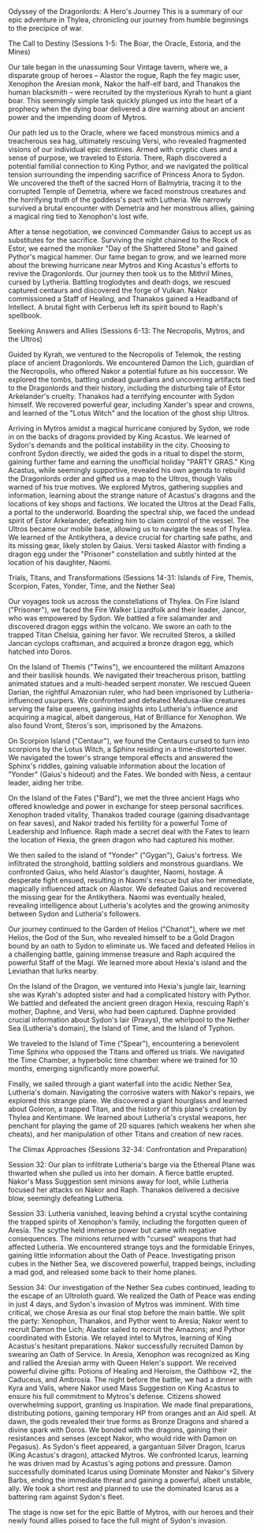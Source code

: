 Odyssey of the Dragonlords: A Hero's Journey
This is a summary of our epic adventure in Thylea, chronicling our journey from humble beginnings to the precipice of war.

The Call to Destiny (Sessions 1-5: The Boar, the Oracle, Estoria, and the Mines)

Our tale began in the unassuming Sour Vintage tavern, where we, a disparate group of heroes – Alastor the rogue, Raph the fey magic user, Xenophon the Aresian monk, Nakor the half-elf bard, and Thanakos the human blacksmith – were recruited by the mysterious Kyrah to hunt a giant boar. This seemingly simple task quickly plunged us into the heart of a prophecy when the dying boar delivered a dire warning about an ancient power and the impending doom of Mytros.

Our path led us to the Oracle, where we faced monstrous mimics and a treacherous sea hag, ultimately rescuing Versi, who revealed fragmented visions of our individual epic destinies. Armed with cryptic clues and a sense of purpose, we traveled to Estoria. There, Raph discovered a potential familial connection to King Pythor, and we navigated the political tension surrounding the impending sacrifice of Princess Anora to Sydon. We uncovered the theft of the sacred Horn of Balmytria, tracing it to the corrupted Temple of Demetria, where we faced monstrous creatures and the horrifying truth of the goddess's pact with Lutheria. We narrowly survived a brutal encounter with Demetria and her monstrous allies, gaining a magical ring tied to Xenophon's lost wife.

After a tense negotiation, we convinced Commander Gaius to accept us as substitutes for the sacrifice. Surviving the night chained to the Rock of Estor, we earned the moniker "Day of the Shattered Stone" and gained Pythor's magical hammer. Our fame began to grow, and we learned more about the brewing hurricane near Mytros and King Acastus's efforts to revive the Dragonlords. Our journey then took us to the Mithril Mines, cursed by Lytheria. Battling troglodytes and death dogs, we rescued captured centaurs and discovered the forge of Vulkan. Nakor commissioned a Staff of Healing, and Thanakos gained a Headband of Intellect. A brutal fight with Cerberus left its spirit bound to Raph's spellbook.

Seeking Answers and Allies (Sessions 6-13: The Necropolis, Mytros, and the Ultros)

Guided by Kyrah, we ventured to the Necropolis of Telemok, the resting place of ancient Dragonlords. We encountered Damon the Lich, guardian of the Necropolis, who offered Nakor a potential future as his successor. We explored the tombs, battling undead guardians and uncovering artifacts tied to the Dragonlords and their history, including the disturbing tale of Estor Arkelander's cruelty. Thanakos had a terrifying encounter with Sydon himself. We recovered powerful gear, including Xander's spear and crowns, and learned of the "Lotus Witch" and the location of the ghost ship Ultros.

Arriving in Mytros amidst a magical hurricane conjured by Sydon, we rode in on the backs of dragons provided by King Acastus. We learned of Sydon's demands and the political instability in the city. Choosing to confront Sydon directly, we aided the gods in a ritual to dispel the storm, gaining further fame and earning the unofficial holiday "PARTY GRAS." King Acastus, while seemingly supportive, revealed his own agenda to rebuild the Dragonlords order and gifted us a map to the Ultros, though Valis warned of his true motives. We explored Mytros, gathering supplies and information, learning about the strange nature of Acastus's dragons and the locations of key shops and factions. We located the Ultros at the Dead Falls, a portal to the underworld. Boarding the spectral ship, we faced the undead spirit of Estor Arkelander, defeating him to claim control of the vessel. The Ultros became our mobile base, allowing us to navigate the seas of Thylea. We learned of the Antikythera, a device crucial for charting safe paths, and its missing gear, likely stolen by Gaius. Versi tasked Alastor with finding a dragon egg under the "Prisoner" constellation and subtly hinted at the location of his daughter, Naomi.

Trials, Titans, and Transformations (Sessions 14-31: Islands of Fire, Themis, Scorpion, Fates, Yonder, Time, and the Nether Sea)

Our voyages took us across the constellations of Thylea. On Fire Island ("Prisoner"), we faced the Fire Walker Lizardfolk and their leader, Jancor, who was empowered by Sydon. We battled a fire salamander and discovered dragon eggs within the volcano. We swore an oath to the trapped Titan Chelsia, gaining her favor. We recruited Steros, a skilled Jancan cyclops craftsman, and acquired a bronze dragon egg, which hatched into Doros.

On the Island of Themis ("Twins"), we encountered the militant Amazons and their basilisk hounds. We navigated their treacherous prison, battling animated statues and a multi-headed serpent monster. We rescued Queen Darian, the rightful Amazonian ruler, who had been imprisoned by Lutheria-influenced usurpers. We confronted and defeated Medusa-like creatures serving the false queens, gaining insights into Lutheria's influence and acquiring a magical, albeit dangerous, Hat of Brilliance for Xenophon. We also found Vront, Steros's son, imprisoned by the Amazons.

On Scorpion Island ("Centaur"), we found the Centaurs cursed to turn into scorpions by the Lotus Witch, a Sphinx residing in a time-distorted tower. We navigated the tower's strange temporal effects and answered the Sphinx's riddles, gaining valuable information about the location of "Yonder" (Gaius's hideout) and the Fates. We bonded with Ness, a centaur leader, aiding her tribe.

On the Island of the Fates ("Bard"), we met the three ancient Hags who offered knowledge and power in exchange for steep personal sacrifices. Xenophon traded vitality, Thanakos traded courage (gaining disadvantage on fear saves), and Nakor traded his fertility for a powerful Tome of Leadership and Influence. Raph made a secret deal with the Fates to learn the location of Hexia, the green dragon who had captured his mother.

We then sailed to the island of "Yonder" ("Gygan"), Gaius's fortress. We infiltrated the stronghold, battling soldiers and monstrous guardians. We confronted Gaius, who held Alastor's daughter, Naomi, hostage. A desperate fight ensued, resulting in Naomi's rescue but also her immediate, magically influenced attack on Alastor. We defeated Gaius and recovered the missing gear for the Antikythera. Naomi was eventually healed, revealing intelligence about Lutheria's acolytes and the growing animosity between Sydon and Lutheria's followers.

Our journey continued to the Garden of Helios ("Chariot"), where we met Helios, the God of the Sun, who revealed himself to be a Gold Dragon bound by an oath to Sydon to eliminate us. We faced and defeated Helios in a challenging battle, gaining immense treasure and Raph acquired the powerful Staff of the Magi. We learned more about Hexia's island and the Leviathan that lurks nearby.

On the Island of the Dragon, we ventured into Hexia's jungle lair, learning she was Kyrah's adopted sister and had a complicated history with Pythor. We battled and defeated the ancient green dragon Hexia, rescuing Raph's mother, Daphne, and Versi, who had been captured. Daphne provided crucial information about Sydon's lair (Praxys), the whirlpool to the Nether Sea (Lutheria's domain), the Island of Time, and the Island of Typhon.

We traveled to the Island of Time ("Spear"), encountering a benevolent Time Sphinx who opposed the Titans and offered us trials. We navigated the Time Chamber, a hyperbolic time chamber where we trained for 10 months, emerging significantly more powerful.

Finally, we sailed through a giant waterfall into the acidic Nether Sea, Lutheria's domain. Navigating the corrosive waters with Nakor's repairs, we explored this strange plane. We discovered a giant hourglass and learned about Goleron, a trapped Titan, and the history of this plane's creation by Thylea and Kentimane. We learned about Lutheria's crystal weapons, her penchant for playing the game of 20 squares (which weakens her when she cheats), and her manipulation of other Titans and creation of new races.

The Climax Approaches (Sessions 32-34: Confrontation and Preparation)

Session 32: Our plan to infiltrate Lutheria's barge via the Ethereal Plane was thwarted when she pulled us into her domain. A fierce battle erupted. Nakor's Mass Suggestion sent minions away for loot, while Lutheria focused her attacks on Nakor and Raph. Thanakos delivered a decisive blow, seemingly defeating Lutheria.

Session 33: Lutheria vanished, leaving behind a crystal scythe containing the trapped spirits of Xenophon's family, including the forgotten queen of Aresia. The scythe held immense power but came with negative consequences. The minions returned with "cursed" weapons that had affected Lutheria. We encountered strange toys and the formidable Erinyes, gaining little information about the Oath of Peace. Investigating prison cubes in the Nether Sea, we discovered powerful, trapped beings, including a mad god, and released some back to their home planes.

Session 34: Our investigation of the Nether Sea cubes continued, leading to the escape of an Ultroloth guard. We realized the Oath of Peace was ending in just 4 days, and Sydon's invasion of Mytros was imminent. With time critical, we chose Aresia as our final stop before the main battle. We split the party: Xenophon, Thanakos, and Pythor went to Aresia; Nakor went to recruit Damon the Lich; Alastor sailed to recruit the Amazons; and Pythor coordinated with Estoria. We relayed intel to Mytros, learning of King Acastus's hesitant preparations. Nakor successfully recruited Damon by swearing an Oath of Service. In Aresia, Xenophon was recognized as King and rallied the Aresian army with Queen Helen's support. We received powerful divine gifts: Potions of Healing and Heroism, the Oathbow +2, the Caduceus, and Ambrosia. The night before the battle, we had a dinner with Kyra and Valis, where Nakor used Mass Suggestion on King Acastus to ensure his full commitment to Mytros's defense. Citizens showed overwhelming support, granting us Inspiration. We made final preparations, distributing potions, gaining temporary HP from oranges and an Aid spell. At dawn, the gods revealed their true forms as Bronze Dragons and shared a divine spark with Doros. We bonded with the dragons, gaining their resistances and senses (except Nakor, who would ride with Damon on Pegasus). As Sydon's fleet appeared, a gargantuan Silver Dragon, Icarus (King Acastus's dragon), attacked Mytros. We confronted Icarus, learning he was driven mad by Acastus's aging potions and pressure. Damon successfully dominated Icarus using Dominate Monster and Nakor's Silvery Barbs, ending the immediate threat and gaining a powerful, albeit unstable, ally. We took a short rest and planned to use the dominated Icarus as a battering ram against Sydon's fleet.

The stage is now set for the epic Battle of Mytros, with our heroes and their newly found allies poised to face the full might of Sydon's invasion.